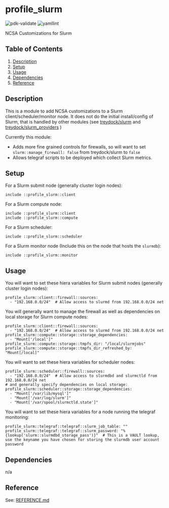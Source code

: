 # profile_slurm

![pdk-validate](https://github.com/ncsa/puppet-profile_slurm/workflows/pdk-validate/badge.svg)
![yamllint](https://github.com/ncsa/puppet-profile_slurm/workflows/yamllint/badge.svg)

NCSA Customizations for Slurm

## Table of Contents

1. [Description](#description)
1. [Setup](#setup)
1. [Usage](#usage)
1. [Dependencies](#dependencies)
1. [Reference](#reference)


## Description

This is a module to add NCSA customizations to a Slurm client/scheduler/monitor node. It does not do the initial install/config of Slurm, that is handled by other modules (see [treydock/slurm](https://forge.puppet.com/modules/treydock/slurm) and [treydock/slurm_providers](https://forge.puppet.com/modules/treydock/slurm_providers) )

Currently this module:
- Adds more fine grained controls for firewalls, so will want to set `slurm::manage_firewall: false` from treydock/slurm to `false`
- Allows telegraf scripts to be deployed which collect Slurm metrics.


## Setup

For a Slurm submit node (generally cluster login nodes):
```
include ::profile_slurm::client
```

For a Slurm compute node:
```
include ::profile_slurm::client
include ::profile_slurm::compute
```

For a Slurm scheduler:
```
include ::profile_slurm::scheduler
```

For a Slurm monitor node (Include this on the node that hosts the `slurmdb`):
```
include ::profile_slurm::monitor
```


## Usage

You will want to set these hiera variables for Slurm submit nodes (generally cluster login nodes):
```
profile_slurm::client::firewall::sources:
  - "192.168.0.0/24"  # Allow access to slurmd from 192.168.0.0/24 net
```

You will generally want to manage the firewall as well as dependencies on local storage for Slurm compute nodes:
```
profile_slurm::client::firewall::sources:
  - "192.168.0.0/24"  # Allow access to slurmd from 192.168.0.0/24 net
profile_slurm::compute::storage::storage_dependencies:
  - "Mount['/local']"
profile_slurm::compute::storage::tmpfs_dir: "/local/slurmjobs"
profile_slurm::compute::storage::tmpfs_dir_refreshed_by: "Mount[/local]"
```

You will want to set these hiera variables for scheduler nodes:
```
profile_slurm::scheduler::firewall::sources:
  - "192.168.0.0/24"  # Allow access to slurmdbd and slurmctld from 192.168.0.0/24 net
# and generally specify dependencies on local storage:
profile_slurm::scheduler::storage::storage_dependencies:
  - "Mount['/var/lib/mysql']"
  - "Mount['/var/log/slurm']"
  - "Mount['/var/spool/slurmctld.state']"
```

You will want to set these hiera variables for a node running the telegraf monitoring:
```
profile_slurm::telegraf::telegraf::slurm_job_table: ""
profile_slurm::telegraf::telegraf::slurm_password: "%{lookup('slurm::slurmdbd_storage_pass')}"  # This is a VAULT lookup, use the keyname you have chosen for storing the slurmdb user account password
```


## Dependencies

n/a

## Reference

See: [REFERENCE.md](REFERENCE.md)


